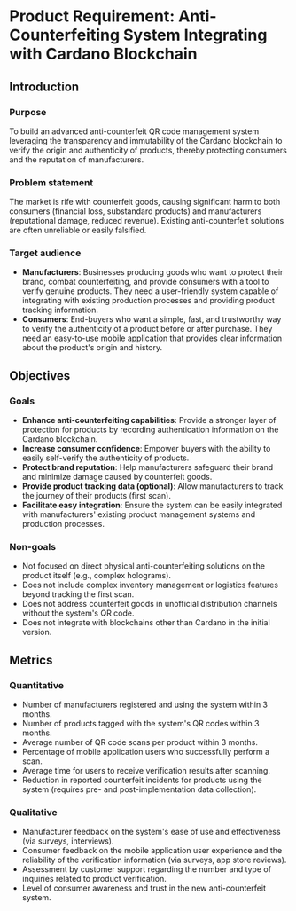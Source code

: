 # Product Requirement: Anti-Counterfeiting System Integrating with Cardano Blockchain


## Introduction
### Purpose
To build an advanced anti-counterfeit QR code management system leveraging the transparency and immutability of the Cardano blockchain to verify the origin and authenticity of products, thereby protecting consumers and the reputation of manufacturers.

### Problem statement
The market is rife with counterfeit goods, causing significant harm to both consumers (financial loss, substandard products) and manufacturers (reputational damage, reduced revenue). Existing anti-counterfeit solutions are often unreliable or easily falsified.

### Target audience
* **Manufacturers**: Businesses producing goods who want to protect their brand, combat counterfeiting, and provide consumers with a tool to verify genuine products. They need a user-friendly system capable of integrating with existing production processes and providing product tracking information.
* **Consumers**: End-buyers who want a simple, fast, and trustworthy way to verify the authenticity of a product before or after purchase. They need an easy-to-use mobile application that provides clear information about the product's origin and history.

## Objectives
### Goals
* **Enhance anti-counterfeiting capabilities**: Provide a stronger layer of protection for products by recording authentication information on the Cardano blockchain.
* **Increase consumer confidence**: Empower buyers with the ability to easily self-verify the authenticity of products.
* **Protect brand reputation**: Help manufacturers safeguard their brand and minimize damage caused by counterfeit goods.
* **Provide product tracking data (optional)**: Allow manufacturers to track the journey of their products (first scan).
* **Facilitate easy integration**: Ensure the system can be easily integrated with manufacturers' existing product management systems and production processes.

### Non-goals
* Not focused on direct physical anti-counterfeiting solutions on the product itself (e.g., complex holograms).
* Does not include complex inventory management or logistics features beyond tracking the first scan.
* Does not address counterfeit goods in unofficial distribution channels without the system's QR code.
* Does not integrate with blockchains other than Cardano in the initial version.

## Metrics
### Quantitative
* Number of manufacturers registered and using the system within 3 months.
* Number of products tagged with the system's QR codes within 3 months.
* Average number of QR code scans per product within 3 months.
* Percentage of mobile application users who successfully perform a scan.
* Average time for users to receive verification results after scanning.
* Reduction in reported counterfeit incidents for products using the system (requires pre- and post-implementation data collection).

### Qualitative
* Manufacturer feedback on the system's ease of use and effectiveness (via surveys, interviews).
* Consumer feedback on the mobile application user experience and the reliability of the verification information (via surveys, app store reviews).
* Assessment by customer support regarding the number and type of inquiries related to product verification.
* Level of consumer awareness and trust in the new anti-counterfeit system.